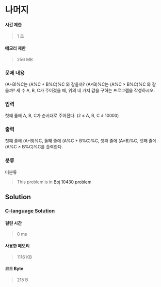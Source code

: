 # 나머지
#### 시간 제한
> 1 초
#### 메모리 제한
> 256 MB
### 문제 내용

(A+B)%C는 (A%C + B%C)%C 와 같을까?
(A×B)%C는 (A%C × B%C)%C 와 같을까?
세 수 A, B, C가 주어졌을 때, 위의 네 가지 값을 구하는 프로그램을 작성하시오.

### 입력

첫째 줄에 A, B, C가 순서대로 주어진다. (2 ≤ A, B, C ≤ 10000)

### 출력

첫째 줄에 (A+B)%C, 둘째 줄에 (A%C + B%C)%C, 셋째 줄에 (A×B)%C, 넷째 줄에 (A%C × B%C)%C를 출력한다.

### 분류
미분류
> This problem is in [Boj 10430 problem](https://www.acmicpc.net/problem/10430)

## Solution
### [C-language Solution](./main.c)
#### 걸린 시간
> 0 ms
#### 사용한 메모리
> 1116 KB
#### 코드 Byte
> 215 B
